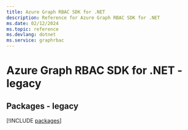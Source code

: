```yaml
---
title: Azure Graph RBAC SDK for .NET
description: Reference for Azure Graph RBAC SDK for .NET
ms.date: 02/12/2024
ms.topic: reference
ms.devlang: dotnet
ms.service: graphrbac
---
```

# Azure Graph RBAC SDK for .NET - legacy
## Packages - legacy
[!INCLUDE [packages](graph-rbac-index.md)]